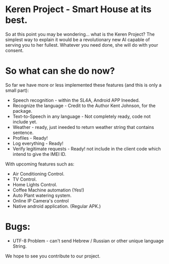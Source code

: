 # Keren Project - Smart House at its best.

So at this point you may be wondering... what is the Keren Project?
The simplest way to explain it would be a revolutionary new AI capable of serving you to her fullest.
Whatever you need done, she will do with your consent.

# So what can she do now?

So far we have more or less implemented these features (and this is only a small part):

 - Speech recognition - within the SL4A, Android APP Ineeded.
 - Recognize the language - Credit to the Author Kent Johnson, for the package.
 - Text-to-Speech in any language - Not completely ready, code not include yet.
 - Weather - ready, just ineeded to return weather string that contains sentence.
 - Profiles - Ready!
 - Log everything - Ready!
 - Verify legitimate requests - Ready! not include in the client code which intend to give the IMEI ID.
 
 With upcoming features such as:

 - Air Conditioning Control.
 - TV Control.
 - Home Lights Control.
 - Coffee Machine automation (Yes!)
 - Auto Plant watering system.
 - Online IP Camera's control
 - Native android application. (Regular APK.)

# Bugs:

 - UTF-8 Problem - can't send Hebrew / Russian or other unique language String.
 
 We hope to see you contribute to our project.